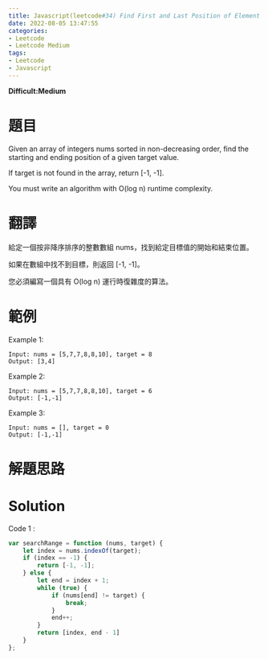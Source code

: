 ```yaml
---
title: Javascript(leetcode#34) Find First and Last Position of Element in Sorted Array
date: 2022-08-05 13:47:55
categories: 
- Leetcode 
- Leetcode Medium 
tags:
- Leetcode
- Javascript
---
```


**Difficult:Medium**

# 題目
Given an array of integers nums sorted in non-decreasing order, find the starting and ending position of a given target value.

If target is not found in the array, return [-1, -1].

You must write an algorithm with O(log n) runtime complexity.
<!--more-->
 
# 翻譯
給定一個按非降序排序的整數數組 nums，找到給定目標值的開始和結束位置。

如果在數組中找不到目標，則返回 [-1, -1]。

您必須編寫一個具有 O(log n) 運行時復雜度的算法。

# 範例

Example 1:
```
Input: nums = [5,7,7,8,8,10], target = 8
Output: [3,4]
```


Example 2:
```
Input: nums = [5,7,7,8,8,10], target = 6
Output: [-1,-1]
```

Example 3:
```
Input: nums = [], target = 0
Output: [-1,-1]
```

# 解題思路


# Solution
Code 1 :
```Javascript
var searchRange = function (nums, target) {
    let index = nums.indexOf(target);
    if (index == -1) {
        return [-1, -1];
    } else {
        let end = index + 1;
        while (true) {
            if (nums[end] != target) {
                break;
            }
            end++;
        }
        return [index, end - 1]
    }
};

```
